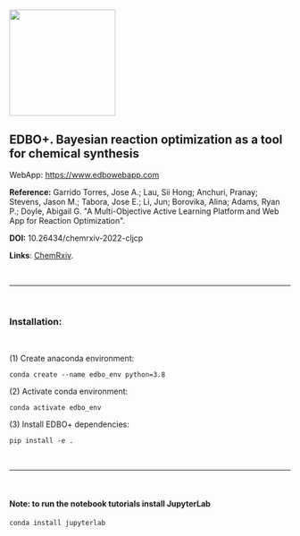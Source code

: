 
# <img src="EDBOLogo.png" width="190">

## **EDBO+**. Bayesian reaction optimization as a tool for chemical synthesis

WebApp: https://www.edbowebapp.com

**Reference:** Garrido Torres, Jose A.; Lau, Sii Hong; Anchuri, Pranay; Stevens, Jason M.; Tabora, Jose E.; Li, Jun; Borovika, Alina; Adams, Ryan P.; Doyle, Abigail G. "A Multi-Objective Active Learning Platform and Web App for Reaction Optimization".

**DOI:** 10.26434/chemrxiv-2022-cljcp 

**Links**:
[ChemRxiv](https://chemrxiv.org/engage/chemrxiv/article-details/62f6966269f3a5df46b5584b).


<br>

---

<br>

### Installation:

<br>

(1) Create anaconda environment:

```
conda create --name edbo_env python=3.8
```

(2) Activate conda environment:

```
conda activate edbo_env
```

(3) Install EDBO+ dependencies:

```
pip install -e .
```

<br>

---

<br>

#### **Note**: to run the notebook tutorials install JupyterLab

```
conda install jupyterlab
```
